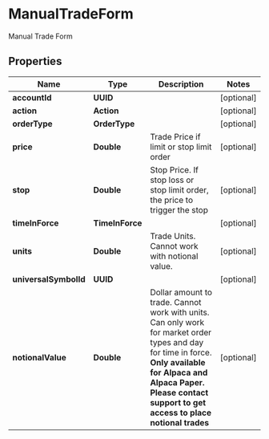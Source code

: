 

# ManualTradeForm

Manual Trade Form

## Properties

| Name | Type | Description | Notes |
|------------ | ------------- | ------------- | -------------|
|**accountId** | **UUID** |  |  [optional] |
|**action** | **Action** |  |  [optional] |
|**orderType** | **OrderType** |  |  [optional] |
|**price** | **Double** | Trade Price if limit or stop limit order |  [optional] |
|**stop** | **Double** | Stop Price. If stop loss or stop limit order, the price to trigger the stop |  [optional] |
|**timeInForce** | **TimeInForce** |  |  [optional] |
|**units** | **Double** | Trade Units. Cannot work with notional value. |  [optional] |
|**universalSymbolId** | **UUID** |  |  [optional] |
|**notionalValue** | **Double** | Dollar amount to trade. Cannot work with units. Can only work for market order types and day for time in force. **Only available for Alpaca and Alpaca Paper. Please contact support to get access to place notional trades** |  [optional] |



